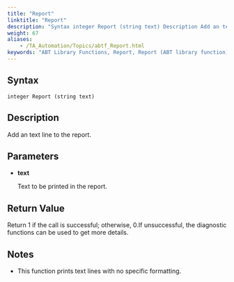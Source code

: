 ```yaml
--- 
title: "Report"
linktitle: "Report"
description: "Syntax integer Report (string text) Description Add an text line to the report. Parameters text Text to be printed in the report. Return Value Return 1 if the call is successful; otherwise, 0 . If ..."
weight: 67
aliases: 
    - /TA_Automation/Topics/abtf_Report.html
keywords: "ABT Library Functions, Report, Report (ABT library function)"
---
```


## Syntax

`integer Report (string text)`

## Description

Add an text line to the report.

## Parameters

-   **text**

    Text to be printed in the report.


## Return Value

Return 1 if the call is successful; otherwise, 0.If unsuccessful, the diagnostic functions can be used to get more details.

## Notes

-   This function prints text lines with no specific formatting.





